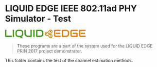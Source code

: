 # LIQUID EDGE IEEE 802.11ad PHY Simulator - Test

![LIQUID EDGE Logo](../../doc/liquid_edge_logo28.png)

> These programs are a part of the system used for the LIQUID EDGE PRIN 2017 project demonstrator.

This folder contains the test of the channel estimation methods.